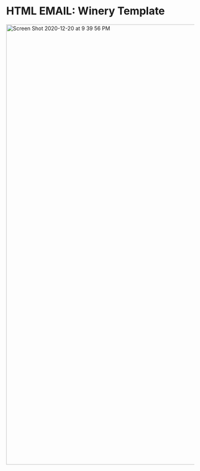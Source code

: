 # HTML EMAIL: Winery Template

<img width="1177" alt="Screen Shot 2020-12-20 at 9 39 56 PM" src="https://user-images.githubusercontent.com/64296192/102743615-a8776e80-430c-11eb-887d-7c367b070cf9.png">

